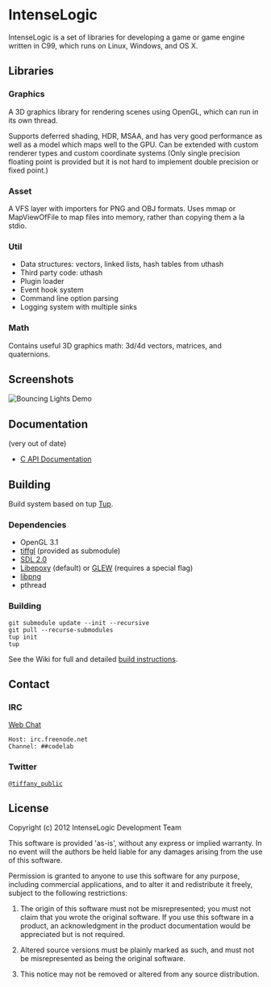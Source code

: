 # IntenseLogic
IntenseLogic is a set of libraries for developing a game or game engine written in C99, which runs on Linux, Windows, and OS X.

## Libraries

### Graphics
A 3D graphics library for rendering scenes using OpenGL, which can run in its own thread.

Supports deferred shading, HDR, MSAA, and has very good performance as well as a model which maps well to the GPU.
Can be extended with custom renderer types and custom coordinate systems
(Only single precision floating point is provided but it is not hard to implement double precision or fixed point.)

### Asset
A VFS layer with importers for PNG and OBJ formats.
Uses mmap or MapViewOfFile to map files into memory, rather than copying them a la stdio.

### Util
- Data structures: vectors, linked lists, hash tables from uthash
- Third party code: uthash
- Plugin loader
- Event hook system
- Command line option parsing
- Logging system with multiple sinks

### Math
Contains useful 3D graphics math: 3d/4d vectors, matrices, and quaternions.

## Screenshots

![Bouncing Lights Demo](http://i.imgur.com/JhcLYPO.png)

## Documentation

(very out of date)

- [C API Documentation](https://lymiahugs.com/~tiffany/il/api/index.html)

## Building
Build system based on tup [Tup](http://gittup.org/tup/).

### Dependencies

- OpenGL 3.1
- [tiffgl](https://github.com/tiffany352/tiffgl) (provided as submodule)
- [SDL 2.0](http://libsdl.org/)
- [Libepoxy](https://github.com/anholt/libepoxy) (default) or [GLEW](http://glew.sourceforge.net/) (requires a special flag)
- [libpng](http://libpng.org/)
- pthread

### Building

    git submodule update --init --recursive
    git pull --recurse-submodules
    tup init
    tup

See the Wiki for full and detailed [build instructions](https://github.com/TheCodeLab/IntenseLogic/wiki/Building).

## Contact

### IRC

[Web Chat](https://webchat.freenode.net/?channels=##codelab)

    Host: irc.freenode.net
    Channel: ##codelab

### Twitter

[`@tiffany_public`](https://twitter.com/tiffany_public)

## License
Copyright (c) 2012 IntenseLogic Development Team

This software is provided 'as-is', without any express or implied
warranty. In no event will the authors be held liable for any damages
arising from the use of this software.

Permission is granted to anyone to use this software for any purpose,
including commercial applications, and to alter it and redistribute it
freely, subject to the following restrictions:

1. The origin of this software must not be misrepresented; you must not
claim that you wrote the original software. If you use this software
in a product, an acknowledgment in the product documentation would be
appreciated but is not required.

2. Altered source versions must be plainly marked as such, and must not be
misrepresented as being the original software.

3. This notice may not be removed or altered from any source
distribution.
